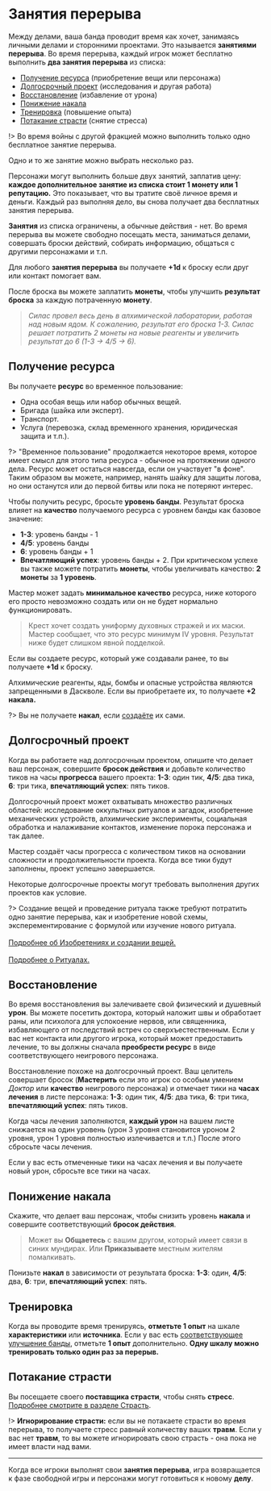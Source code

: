 # Занятия перерыва

Между делами, ваша банда проводит время как хочет, занимаясь личными делами и сторонними проектами. Это называется **занятиями перерыва**. Во время перерыва, каждый игрок может бесплатно выполнить **два занятия перерыва** из списка:

- [Получение ресурса](#Получение-ресурса) (приобретение вещи или персонажа)
- [Долгосрочный проект](#Долгосрочный-проект) (исследования и другая работа)
- [Восстановление](#Восстановление) (избавление от урона)
- [Понижение накала](#Понижение-накала)
- [Тренировка](#Тренировка) (повышение опыта)
- [Потакание страсти](#Потакание-страсти) (снятие стресса)

!> Во время войны с другой фракцией можно выполнить только одно бесплатное занятие перерыва.

Одно и то же занятие можно выбрать несколько раз.

Персонажи могут выполнить больше двух занятий, заплатив цену: **каждое дополнительное занятие из списка стоит 1 монету или 1 репутацию.** Это показывает, что вы тратите своё личное время и деньги. Каждый раз выполняя дело, вы снова получает два бесплатных занятия перерыва.

**Занятия** из списка ограничены, а обычные действия - нет. Во время перерыва вы можете свободно посещать места, заниматься делами, совершать броски действий, собирать информацию, общаться с другими персонажами и т.п.

Для любого **занятия перерыва** вы получаете **+1d** к броску если друг или контакт помогает вам.

После броска вы можете заплатить **монеты**, чтобы улучшить **результат броска** за каждую потраченную **монету**.

> _Силас провел весь день в алхимической лаборатории, работая над новым ядом. К сожалению, результат его броска 1-3. Силас решает потратить 2 монеты на новые реагенты и увеличить результат до 6 (1-3 -> 4/5 -> 6)._

## Получение ресурса

Вы получаете **ресурс** во временное пользование:

- Одна особая вещь или набор обычных вещей.
- Бригада (шайка или эксперт).
- Транспорт.
- Услуга (перевозка, склад временного хранения, юридическая защита и т.п.).

?> "Временное пользование" продолжается некоторое время, которое имеет смысл для этого типа ресурса - обычное на протяжении одного дела. Ресурс может остаться навсегда, если он участвует "в фоне". Таким образом вы можете, например, нанять шайку для защиты логова, но они останутся или до первой битвы или пока не потеряют интерес.

Чтобы получить ресурс, бросьте **уровень банды**. Результат броска влияет на **качество** получаемого ресурса с уровнем банды как базовое значение:

- **1-3**: уровень банды - 1
- **4/5**: уровень банды
- **6**: уровень банды + 1
- **Впечатляющий успех**: уровень банды + 2. При критическом успехе вы также можете потратить **монеты**, чтобы увеличивать качество: **2 монеты** за **1 уровень**.

Мастер может задать **минимальное качество** ресурса, ниже которого его просто невозможно создать или он не будет нормально функционировать.

> Крест хочет создать униформу духовных стражей и их маски. Мастер сообщает, что это ресурс минимум IV уровня. Результат ниже будет слишком явной подделкой.

Если вы создаете ресурс, который уже создавали ранее, то вы получаете **+1d** к броску.

Алхимические реагенты, яды, бомбы и опасные устройства являются запрещенными в Даскволе. Если вы приобретаете их, то получаете **+2 накала.**

?> Вы не получаете **накал**, если [создаёте](crafting) их сами.

## Долгосрочный проект

Когда вы работаете над долгосрочным проектом, опишите что делает ваш персонаж, совершите **бросок действия** и добавьте количество тиков на часы **прогресса** вашего проекта: **1-3**: один тик, **4/5**: два тика, **6**: три тика, **впечатляющий успех**: пять тиков.

Долгосрочный проект может охватывать множество различных областей: исследование оккультных ритуалов и загадок, изобретение механических устройств, алхимические эксперименты, социальная обработка и налаживание контактов, изменение порока персонажа и так далее.

Мастер создаёт часы прогресса с количеством тиков на основании сложности и продолжительности проекта. Когда все тики будут заполнены, проект успешно завершается.

Некоторые долгосрочные проекты могут требовать выполнения других проектов как условие.

?> Создание вещей и проведение ритуала также требуют потратить одно занятие перерыва, как и изобретение новой схемы, эксперементирование с формулой или изучение нового ритуала.<br><br>[Подробнее об Изобретениях и создании вещей.](crafting)<br><br>[Подробнее о Ритуалах.](rituals)


## Восстановление

Во время восстановления вы залечиваете свой физический и душевный **урон**. Вы можете посетить доктора, который наложит швы и обработает раны, или психолога для успокоение нервов, или священника, избавляющего от последствий встреч со сверхъестественным. Если у вас нет контакта или другого игрока, который может предоставить лечение, то вы должны сначала **преобрести ресурс** в виде соответствующего неигрового персонажа.

Восстановление похоже на долгосрочный проект. Ваш целитель совершает бросок (**Мастерить** если это игрок со особым умением _Доктор_ или **качество** неигрового персонажа) и отмечает тики на **часах лечения** в листе персонажа: **1-3**: один тик, **4/5**: два тика, **6**: три тика, **впечатляющий успех**: пять тиков.

Когда часы лечения заполняются, **каждый урон** на вашем листе снижается на один уровень (урон 3 уровня становится уроном 2 уровня, урон 1 уровня полностью излечивается и т.п.) После этого сбросьте часы лечения.

Если у вас есть отмеченные тики на часах лечения и вы получаете новый урон, сбросьте все тики на часах.

## Понижение накала

Скажите, что делает ваш персонаж, чтобы снизить уровень **накала** и совершите соответствующий **бросок действия**.

> Может вы **Общаетесь** с вашим другом, который имеет связи в синих мундирах. Или **Приказываете** местным жителям помалкивать.

Понизьте **накал** в зависимости от результата броска: **1-3**: один, **4/5**: два, **6**: три, **впечатляющий успех**: пять.

## Тренировка

Когда вы проводите время тренируясь, **отметьте 1 опыт** на шкале **характеристики** или **источника**. Если у вас есть [соответствующее улучшение банды](crew-upgrades?id=Тренировка), отметьте **1 опыт** дополнительно. **Одну шкалу можно тренировать только один раз за перерыв.**

## Потакание страсти

Вы посещаете своего **поставщика страсти**, чтобы снять **стресс**. [Подробнее смотрите в разделе Страсть](vice).

!> **Игнорирование страсти:** если вы не потакаете страсти во время перерыва, то получаете стресс равный количеству ваших **травм**. Если у вас нет **травм**, то вы можете игнорировать свою страсть - она пока не имеет власти над вами.

---

Когда все игроки выполнят свои **занятия перерыва**, игра возвращается к фазе свободной игры и персонажи могут готовиться к новому **делу**.
